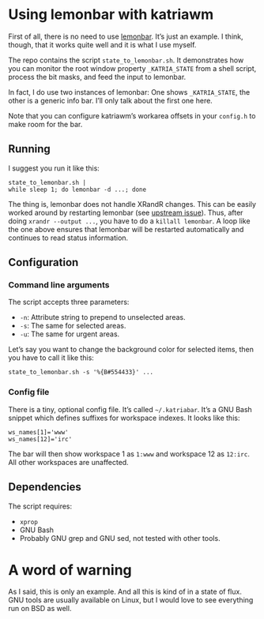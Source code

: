 Using lemonbar with katriawm
============================

First of all, there is no need to use [lemonbar]. It’s just an example.
I think, though, that it works quite well and it is what I use myself.

The repo contains the script `state_to_lemonbar.sh`. It demonstrates how
you can monitor the root window property `_KATRIA_STATE` from a shell
script, process the bit masks, and feed the input to lemonbar.

In fact, I do use two instances of lemonbar: One shows `_KATRIA_STATE`,
the other is a generic info bar. I’ll only talk about the first one
here.

Note that you can configure katriawm’s workarea offsets in your
`config.h` to make room for the bar.

[lemonbar]: https://github.com/LemonBoy/bar

Running
-------

I suggest you run it like this:

    state_to_lemonbar.sh |
    while sleep 1; do lemonbar -d ...; done

The thing is, lemonbar does not handle XRandR changes. This can be
easily worked around by restarting lemonbar (see [upstream issue][is]).
Thus, after doing `xrandr --output ...`, you have to do a `killall
lemonbar`. A loop like the one above ensures that lemonbar will be
restarted automatically and continues to read status information.

[is]: https://github.com/LemonBoy/bar/issues/135

Configuration
-------------

### Command line arguments

The script accepts three parameters:

-   `-n`: Attribute string to prepend to unselected areas.
-   `-s`: The same for selected areas.
-   `-u`: The same for urgent areas.

Let’s say you want to change the background color for selected items,
then you have to call it like this:

    state_to_lemonbar.sh -s '%{B#554433}' ...

### Config file

There is a tiny, optional config file. It’s called `~/.katriabar`. It’s
a GNU Bash snippet which defines suffixes for workspace indexes. It
looks like this:

    ws_names[1]='www'
    ws_names[12]='irc'

The bar will then show workspace 1 as `1:www` and workspace 12 as
`12:irc`. All other workspaces are unaffected.

Dependencies
------------

The script requires:

-   `xprop`
-   GNU Bash
-   Probably GNU grep and GNU sed, not tested with other tools.


A word of warning
=================

As I said, this is only an example. And all this is kind of in a state
of flux. GNU tools are usually available on Linux, but I would love to
see everything run on BSD as well.
